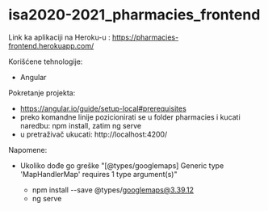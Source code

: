 # isa2020-2021_pharmacies_frontend

Link ka aplikaciji na Heroku-u : https://pharmacies-frontend.herokuapp.com/

Korišćene tehnologije:
  - Angular
  
Pokretanje projekta:
  - https://angular.io/guide/setup-local#prerequisites
  - preko komandne linije pozicionirati se u folder pharmacies i kucati naredbu: npm install, zatim ng serve
  - u pretraživač ukucati: http://localhost:4200/
  
Napomene:
  - Ukoliko dođe go greške "[@types/googlemaps] Generic type 'MapHandlerMap<T>' requires 1 type argument(s)"
    - npm install --save @types/googlemaps@3.39.12
    - ng serve
